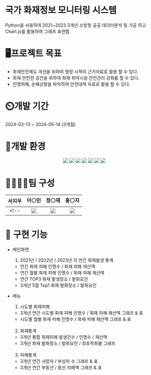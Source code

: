 국가 화재정보 모니터링 시스템
===
Python을 사용하여 2021~2023 3개년 소방청 공공 데이터분석 및 가공 하고
Chart.js를 활용하여 그래프 표현함.

🖥️프로젝트 목표
===
- 화재안전제도 개선을 위하여 행정 시책의 근거자료로 활용 할 수 있다. 
- 화재 안전한 공간을 위하여 화재 취약시설 안전관리 강화를 할 수 있다.
- 인명피해, 손해상황을 파악하여 안전대책 자료로 활용 할 수 있다.

⏲️개발 기간
===
2024-03-13 ~ 2024-05-14 (3개월)

🧰개발 환경
===
<div align=center>
  <img src="https://img.shields.io/badge/-Python-3776AB?style=for-the-badge&logo=Python&logoColor=white"/>
  <img src="https://img.shields.io/badge/springboot-6DB33F?style=for-the-badge&logo=springboot&logoColor=white">
  <img src="https://img.shields.io/badge/mariaDB-003545?style=for-the-badge&logo=mariadb&logoColor=white">
  <img src="https://img.shields.io/badge/HTML5-E34F26?style=for-the-badge&logo=HTML5&logoColor=white">
  <img src="https://img.shields.io/badge/CSS3-1572B6?style=for-the-badge&logo=CSS3&logoColor=white">
  <img src="https://img.shields.io/badge/JavaScript-F7DF1E?style=for-the-badge&logo=JavaScript&logoColor=white">
  <img src="https://img.shields.io/badge/Chart.js-FF6384?style=for-the-badge&logo=chartdotjs&logoColor=white">
</div>

👨‍👩‍👧‍👧팀 구성
===
|서지우|이⚪민|정⚪재|홍⚪지|
|:---:|:---:|:---:|:---:|
<!-- |<a href="https://github.com/JENGMINJAE"><img src="https://img.shields.io/badge/GitHub-181717?style=for-the-badge&logo=GitHub&logoColor=white"></a>|<a href="https://github.com/JENGMINJAE"><img src="https://img.shields.io/badge/GitHub-181717?style=for-the-badge&logo=GitHub&logoColor=white"></a>|<a href="https://github.com/JENGMINJAE"><img src="https://img.shields.io/badge/GitHub-181717?style=for-the-badge&logo=GitHub&logoColor=white"></a>|<a href="https://github.com/JENGMINJAE"><img src="https://img.shields.io/badge/GitHub-181717?style=for-the-badge&logo=GitHub&logoColor=white"></a>| --> 


🧮 구현 기능
===
+ 메인화면
  1. 2021년 / 2022년 / 2023년 각 연간 화재발생 통계
    - 연간 화재 피해 인명수 / 화재 피해 재산액
    - 연간 월별 화재 피해 인명수 / 화재 피해 재산액
    - 연간 TOP3 화재 발생장소 / 발화요인
    - 3개년 5월 Top1 화재 발화장소 / 발화요인 
  
+ 메뉴 <br/>
  1. 시도별 화재피해
    - 3개년 연간 시도별 화재 피해 인명수 / 화재 피해 재산액 그래프 & 표                    
    - 시도별 월별 화재 피해 인명수 / 화재 피해 재산액 그래프 & 표 
  <br/>

  2. 화재통계
    - 3개년 통합 화재피해 발생건수 / 인명수 / 재산액 
    - 3개년 화재 발화장소 / 발화요인 / 최초착화물 그래프 
  <br/>
  
  3. 피해통계
    - 3개년 연간 사망자 / 부상자 수 그래프 & 표
    - 3개년 연간 부동산 / 동산 피해액 그래프 & 표


